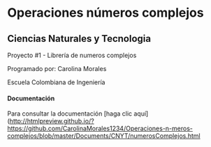 # Operaciones números complejos

## Ciencias Naturales y Tecnologia

Proyecto #1 - Librería de numeros complejos

Programado por: Carolina Morales

Escuela Colombiana de Ingeniería

#### Documentación
Para consultar la documentación [haga clic aquí](http://htmlpreview.github.io/?https://github.com/CarolinaMorales1234/Operaciones-n-meros-complejos/blob/master/Documents/CNYT/numerosComplejos.html

